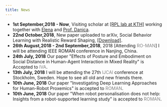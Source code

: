 ```yaml
---
title: News
---
```


<style>
.news-link:link, .news-link:visited {
  color: grey;
  text-decoration: none;
}
.news-link:hover {
 background-color: #802;
 color: #fff;
 text-decoration: none;
}
</style>
- **1st September,2018 - Now**, Visiting scholar at [[RPL lab at KTH]](https://www.kth.se/rpl/department-of-robotics-perception-and-learning-1.779439) working together with [Elena](https://www.kth.se/profile/elenasi) and [Prof. Danica](https://www.csc.kth.se/~danik/).
- **22nd October,2018**, New paper uploaded to arXiv, Social Behavior Learning with Realistic Reward Shaping, [[Download]](https://arxiv.org/abs/1810.06979).
- **26th August,2018 - 2nd September,2018**, 2018 [Attending <a class="news-link" href="ro-man2018.org">RO-MAN</a>] I will be attending IEEE ROMAN conference in Nanjing, China.
- **24th July, 2018** Our paper "Effects of Posture and Embodiment on Social Distance in Human-Agent Interaction in Mixed Reality" is Accepted to <a class="news-link" href="http://iva2018.westernsydney.edu.au/">IVA</a>.
- **13th July, 2018** I will be attending the 27th  <a class="news-link" href="https://www.ijcai-18.org/">IJCAI</a> conference at Stockholm, Sweden. Hope to see all old and new friends there.
- **10th June, 2018** Our paper "Investigating Deep Learning Approaches for Human-Robot Proxemics" is accepted to <a class="news-link" href="http://ro-man2018.org/">ROMAN</a>.
- **10th June, 2018** Our paper "When robot personalisation does not help: Insights from a robot-supported learning study" is accepted to <a class="news-link" href="http://ro-man2018.org/">ROMAN</a>.

